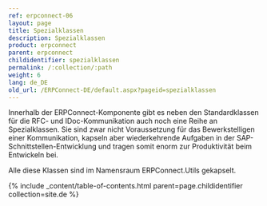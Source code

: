 ```yaml
---
ref: erpconnect-06
layout: page
title: Spezialklassen
description: Spezialklassen
product: erpconnect
parent: erpconnect
childidentifier: spezialklassen
permalink: /:collection/:path
weight: 6
lang: de_DE
old_url: /ERPConnect-DE/default.aspx?pageid=spezialklassen
---
```


Innerhalb der ERPConnect-Komponente gibt es neben den Standardklassen für die RFC- und IDoc-Kommunikation auch noch eine Reihe an Spezialklassen. Sie sind zwar nicht Voraussetzung für das Bewerkstelligen einer Kommunikation, kapseln aber wiederkehrende Aufgaben in der SAP-Schnittstellen-Entwicklung und tragen somit enorm zur Produktivität beim Entwickeln bei.

Alle diese Klassen sind im Namensraum ERPConnect.Utils gekapselt. 

{% include _content/table-of-contents.html parent=page.childidentifier collection=site.de %}
